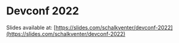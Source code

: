 # Devconf 2022

Slides available at: [https://slides.com/schalkventer/devconf-2022](https://slides.com/schalkventer/devconf-2022)
